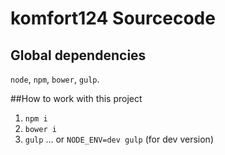 # komfort124 Sourcecode

## Global dependencies
`node`, `npm`, `bower`, `gulp`.

##How to work with this project

1. `npm i`
2. `bower i`
4. `gulp` 
... or
`NODE_ENV=dev gulp`
(for dev version)